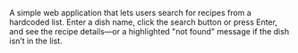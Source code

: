 A simple web application that lets users search for recipes from a hardcoded list. Enter a dish name, click the search button or press Enter, and see the recipe details—or a highlighted "not found" message if the dish isn’t in the list.
